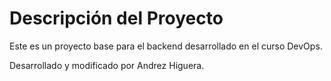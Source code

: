 # Descripción del Proyecto
Este es un proyecto base para el backend desarrollado en el curso DevOps. 

Desarrollado y modificado por Andrez Higuera.
